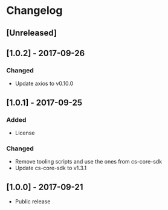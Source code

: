 # Changelog

## [Unreleased]

## [1.0.2] - 2017-09-26
### Changed
- Update axios to v0.10.0
        
## [1.0.1] - 2017-09-25
### Added
- License

### Changed
- Remove tooling scripts and use the ones from cs-core-sdk
- Update cs-core-sdk to v1.3.1
        
## [1.0.0] - 2017-09-21
- Public release
